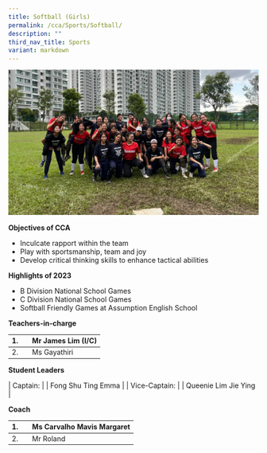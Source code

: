 ```yaml
---
title: Softball (Girls)
permalink: /cca/Sports/Softball/
description: ""
third_nav_title: Sports
variant: markdown
---
```

![](/images/2023%20softball.jpg)


**Objectives of CCA**

*   Inculcate rapport within the team
*   Play with sportsmanship, team and joy
*   Develop critical thinking skills to enhance tactical abilities

**Highlights of 2023**

*   B Division National School Games
*   C Division National School Games
*   Softball Friendly Games at Assumption English School

**Teachers-in-charge**

| 1. |  | Mr James Lim (I/C) |
| -------- | -------- | -------- |
| 2. |  | Ms Gayathiri |



**Student Leaders**

| Captain: |  | Fong Shu Ting Emma |
| Vice-Captain:  | | Queenie Lim Jie Ying |



**Coach**

| 1. |  | Ms Carvalho Mavis Margaret |
| -------- | -------- | -------- |
| 2. |  | Mr Roland |